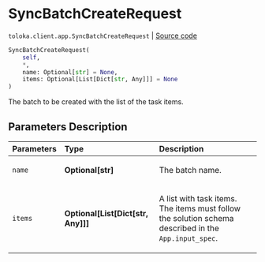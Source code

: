 # SyncBatchCreateRequest
`toloka.client.app.SyncBatchCreateRequest` | [Source code](https://github.com/Toloka/toloka-kit/blob/v1.2.2/src/client/app/__init__.py#L416)

```python
SyncBatchCreateRequest(
    self,
    *,
    name: Optional[str] = None,
    items: Optional[List[Dict[str, Any]]] = None
)
```

The batch to be created with the list of the task items.

## Parameters Description

| Parameters | Type | Description |
| :----------| :----| :-----------|
`name`|**Optional\[str\]**|<p>The batch name.</p>
`items`|**Optional\[List\[Dict\[str, Any\]\]\]**|<p>A list with task items. The items must follow the solution schema described in the `App.input_spec`.</p>
